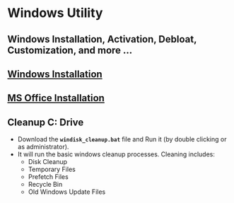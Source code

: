 # Windows Utility

Windows Installation, Activation, Debloat, Customization, and more ...
---

## [Windows Installation](windows_installation.md)

## [MS Office Installation](custom_office_installation/readme.md)

## Cleanup C: Drive
- Download the **`windisk_cleanup.bat`** file and Run it (by double clicking or as administrator).
- It will run the basic windows cleanup processes. Cleaning includes:
    - Disk Cleanup
    - Temporary Files
    - Prefetch Files
    - Recycle Bin
    - Old Windows Update Files